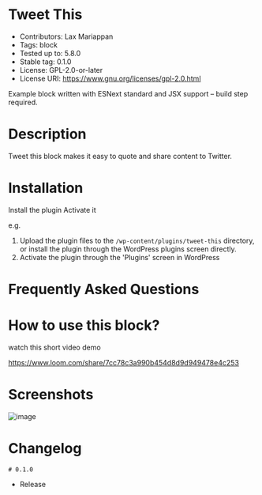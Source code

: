 # Tweet This

- Contributors:      Lax Mariappan
- Tags:              block
- Tested up to:      5.8.0
- Stable tag:        0.1.0
- License:           GPL-2.0-or-later
- License URI:       https://www.gnu.org/licenses/gpl-2.0.html

Example block written with ESNext standard and JSX support – build step required.

# Description

Tweet this block makes it easy to quote and share content to Twitter.

# Installation

Install the plugin
Activate it

e.g.

1. Upload the plugin files to the `/wp-content/plugins/tweet-this` directory, or install the plugin through the WordPress plugins screen directly.
1. Activate the plugin through the 'Plugins' screen in WordPress


# Frequently Asked Questions

# How to use this block?

watch this short video demo

https://www.loom.com/share/7cc78c3a990b454d8d9d949478e4c253

# Screenshots

![image](https://user-images.githubusercontent.com/22427070/146429653-18035b46-337f-4173-99b7-189a4938e791.png)


# Changelog
    # 0.1.0
* Release



